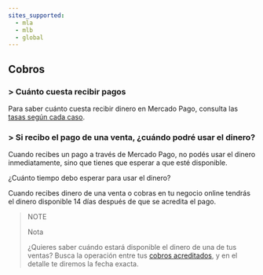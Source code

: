 ```yaml
---
sites_supported:
  - mla
  - mlb
  - global
---
```


## Cobros

### > Cuánto cuesta recibir pagos

Para saber cuánto cuesta recibir dinero en Mercado Pago, consulta las [tasas según cada caso](https://www.mercadopago.com.ar/ayuda/comision-recibir-pagos_220).

### > Si recibo el pago de una venta, ¿cuándo podré usar el dinero?

Cuando recibes un pago a través de Mercado Pago, no podés usar el dinero inmediatamente, sino que tienes que esperar a que esté disponible.

¿Cuánto tiempo debo esperar para usar el dinero?

Cuando recibes dinero de una venta o cobras en tu negocio online tendrás el dinero disponible 14 días después de que se acredita el pago.


> NOTE
>
> Nota
>
> ¿Quieres saber cuándo estará disponible el dinero de una de tus ventas? Busca la operación entre tus [cobros acreditados](http://www.mercadopago.com.ar/ayuda/payments), y en el detalle te diremos la fecha exacta.
